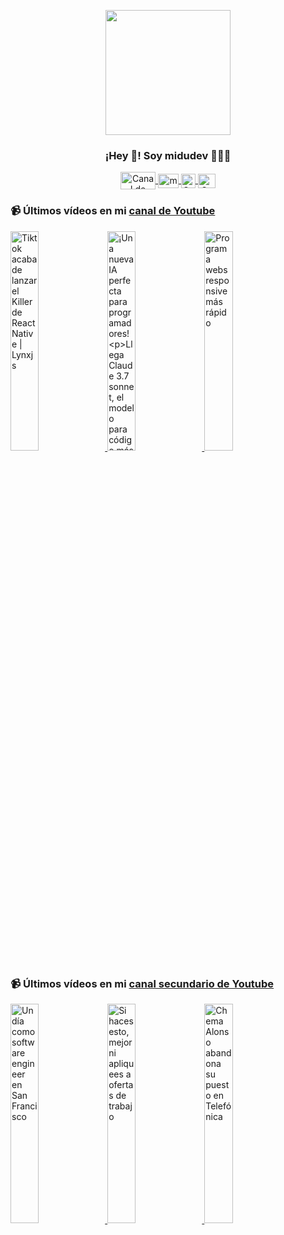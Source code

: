 <p align="center" width="300">
   <img align="center" width="200" src="https://user-images.githubusercontent.com/1561955/106762302-fda9de00-6635-11eb-99be-3ef744e60c0e.png" />
   <h3 align="center">¡Hey 👋! Soy midudev 👨🏻‍💻</h3>
</p>

<p align="center">
   <a href="https://twitch.tv/midudev" target="blank">
    <img align="center" src="https://upload.wikimedia.org/wikipedia/commons/c/ce/Twitch_logo_2019.svg" alt="Canal de Twitch de midudev" height="28px" width="56px" />
  </a>
  <span style="width: 8px;"> </span>
   <a href="https://youtube.com/midudev" target="blank">
    <img align="center" src="https://upload.wikimedia.org/wikipedia/commons/0/09/YouTube_full-color_icon_%282017%29.svg" alt="midudev" height="23px" width="33px" />
  </a>
  <span style="width: 8px;"> </span>
  <a href="https://instagram.com/midu.dev" target="blank">
    <img align="center" src="https://upload.wikimedia.org/wikipedia/commons/e/e7/Instagram_logo_2016.svg" alt="Canal de Instagram de midu.dev" height="23px" width="23px" />
  </a>
  <span style="width: 8px;"> </span>
  <a href="https://twitter.com/midudev" target="blank">
    <img align="center" src="https://upload.wikimedia.org/wikipedia/commons/thumb/6/6f/Logo_of_Twitter.svg/2491px-Logo_of_Twitter.svg.png" alt="Canal de Twitter de midudev" height="23px" width="28px" />
  </a>
</p>

### 📹 Últimos vídeos en mi [canal de Youtube](https://youtube.com/midudev?sub_confirmation=1)

<a href='https://youtu.be/tlDcT2BhZwA' target='_blank'>
  <img width='30%' src='https://img.youtube.com/vi/tlDcT2BhZwA/mqdefault.jpg' alt='Tiktok acaba de lanzar el Killer de React Native | Lynxjs' />
</a>
<a href='https://youtu.be/RQqDyoHhu-Q' target='_blank'>
  <img width='30%' src='https://img.youtube.com/vi/RQqDyoHhu-Q/mqdefault.jpg' alt='¡Una nueva IA perfecta para programadores!

Llega Claude 3.7 sonnet, el modelo para código más avanz' />
</a>
<a href='https://youtu.be/dVq_y5n1K14' target='_blank'>
  <img width='30%' src='https://img.youtube.com/vi/dVq_y5n1K14/mqdefault.jpg' alt='Programa webs responsive más rápido' />
</a>

### 📹 Últimos vídeos en mi [canal secundario de Youtube](https://youtube.com/midulive?sub_confirmation=1)

<a href='https://youtu.be/k1wRQR-F1DM' target='_blank'>
  <img width='30%' src='https://img.youtube.com/vi/k1wRQR-F1DM/mqdefault.jpg' alt='Un día como software engineer en San Francisco' />
</a>
<a href='https://youtu.be/f0UiOZK_amY' target='_blank'>
  <img width='30%' src='https://img.youtube.com/vi/f0UiOZK_amY/mqdefault.jpg' alt='Si haces esto, mejor ni apliquees a ofertas de trabajo' />
</a>
<a href='https://youtu.be/C-wcmSt_d7o' target='_blank'>
  <img width='30%' src='https://img.youtube.com/vi/C-wcmSt_d7o/mqdefault.jpg' alt='Chema Alonso abandona su puesto en Telefónica' />
</a>